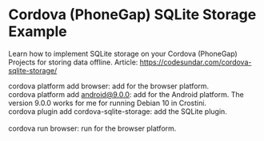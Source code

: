 # Cordova (PhoneGap) SQLite Storage Example

Learn how to implement SQLite storage on your Cordova (PhoneGap) Projects for storing data offline.
Article: https://codesundar.com/cordova-sqlite-storage/

cordova platform add browser: add for the browser platform. </br>
cordova platform add android@9.0.0: add for the Android platform. The version 9.0.0 works for me for running Debian 10 in Crostini.</br>
cordova plugin add cordova-sqlite-storage: add the SQLite plugin. </br>
</br>
cordova run browser: run for the browser platform. </br>

